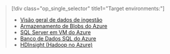 > [!div class="op_single_selector" title1="Target environments:"]
> * [Visão geral de dados de ingestão](../articles/machine-learning/machine-learning-data-science-ingest-data.md)
> * [Armazenamento de Blobs do Azure](../articles/machine-learning/machine-learning-data-science-move-azure-blob.md)
> * [SQL Server em VM do Azure](../articles/machine-learning/machine-learning-data-science-move-sql-server-virtual-machine.md)
> * [Banco de Dados SQL do Azure](../articles/machine-learning/machine-learning-data-science-move-sql-azure.md)
> * [HDInsight (Hadoop no Azure)](../articles/machine-learning/machine-learning-data-science-move-hive-tables.md)
> 
> 

